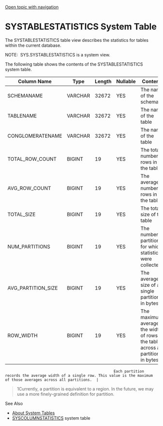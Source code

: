 [Open topic with navigation](../../../index.html#Shared/SQLReference/SystemTables/SysTableStatistics.html)

[]()SYSTABLESTATISTICS System Table
===================================

The <span class="CodeFont">SYSTABLESTATISTICS</span> table view describes the statistics for tables within the current database.

<span class="autonumber"><span class="noteAutoNum">NOTE:  </span></span><span class="CodeFont">SYS.SYSTABLESTATISTICS</span> is a system view.

The following table shows the contents of the <span class="CodeFont">SYSTABLESTATISTICS</span> system table.

| Column Name          | Type    | Length | Nullable | Contents                                                                                                                     |
|----------------------|---------|--------|----------|------------------------------------------------------------------------------------------------------------------------------|
| SCHEMANAME           | VARCHAR | 32672  | YES      | The name of the schema                                                                                                       |
| TABLENAME            | VARCHAR | 32672  | YES      | The name of the table                                                                                                        |
| CONGLOMERATENAME     | VARCHAR | 32672  | YES      | The name of the table                                                                                                        |
| TOTAL\_ROW\_COUNT    | BIGINT  | 19     | YES      | The total number of rows in the table                                                                                        |
| AVG\_ROW\_COUNT      | BIGINT  | 19     | YES      | The average number of rows in the table                                                                                      |
| TOTAL\_SIZE          | BIGINT  | 19     | YES      | The total size of the table                                                                                                  |
| NUM\_PARTITIONS      | BIGINT  | 19     | YES      | The number of partitions<span class="Footnote">1</span> for which statistics were collected.                                 |
| AVG\_PARTITION\_SIZE | BIGINT  | 19     | YES      | The average size of a single partition<span class="Footnote">1</span>, in bytes.                                             |
| ROW\_WIDTH           | BIGINT  | 19     | YES      | The <span class="ItalicFont">maximum average</span> of the widths of rows in the table, across all partitions, in bytes.     
                                                                                                                                                                                    
                                                      Each partition records the average width of a single row. This value is the maximum of those averages across all partitions.  |

> <span class="Footnote">1</span>Currently, a <span class="ItalicFont">partition</span> is equivalent to a region. In the future, we may use a more finely-grained definition for partition.

See Also

-   [About System Tables](Intro.SystemTables.html)
-   <span class="CodeFont">[SYSCOLUMNSTATISTICS](SysColumnStatistics.html)</span> system table

 



